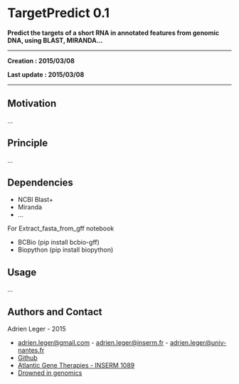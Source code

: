 # TargetPredict 0.1

**Predict the targets of a short RNA in annotated features from genomic DNA, using BLAST, MIRANDA...**

---

**Creation : 2015/03/08**

**Last update : 2015/03/08**

---

## Motivation

...

## Principle

...

## Dependencies

* NCBI Blast+
* Miranda
* ...

For Extract_fasta_from_gff notebook
* BCBio (pip install bcbio-gff)
* Biopython (pip install biopython)

## Usage

...

## Authors and Contact

Adrien Leger - 2015

* <adrien.leger@gmail.com> - <adrien.leger@inserm.fr> - <adrien.leger@univ-nantes.fr>
* [Github](https://github.com/a-slide)
* [Atlantic Gene Therapies - INSERM 1089](http://www.atlantic-gene-therapies.fr/)
* [Drowned in genomics](http://a-slide.github.io/)
